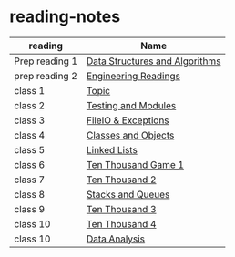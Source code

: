 # reading-notes
| reading | Name |
| ---------------- | ---------------- |
|  Prep reading 1 | [Data Structures and Algorithms](DSA/README.md)
|  prep reading 2  | [Engineering Readings](Eng/README.md)
|  class 1  | [Topic](class/README.md)
|  class 2  | [Testing and Modules](reading-1/README.md)
|  class 3  | [FileIO & Exceptions](FIO/README.md)
|  class 4  | [Classes and Objects](obj/README.md)
|  class 5 | [Linked Lists](list/README.md)
|  class 6 | [Ten Thousand Game 1](RCS/README.md)
|  class 7 | [Ten Thousand 2](LL/README.md)
|  class 8 | [ Stacks and Queues](DSD/README.md)
|  class 9 | [ Ten Thousand 3](Ten3/README.md)
|  class 10 | [  Ten Thousand 4](AI/README.md)
|  class 10 | [ Data Analysis](DATA/README.md)






 